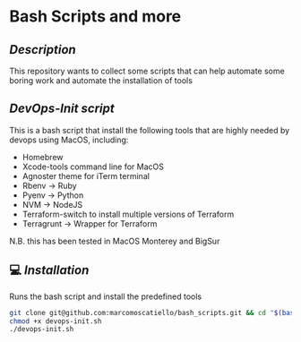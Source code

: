 # Bash Scripts and more

## _Description_
This repository wants to collect some scripts that can help automate some boring work and automate the installation of tools

## _DevOps-Init script_
This is a bash script that install the following tools that are highly needed by devops using MacOS, including:

- Homebrew
- Xcode-tools command line for MacOS
- Agnoster theme for iTerm terminal
- Rbenv -> Ruby
- Pyenv -> Python
- NVM   -> NodeJS  
- Terraform-switch to install multiple versions of Terraform
- Terragrunt -> Wrapper for Terraform


N.B. this has been tested in MacOS Monterey and BigSur

## 💻 _Installation_

Runs the bash script and install the predefined tools
```sh
git clone git@github.com:marcomoscatiello/bash_scripts.git && cd "$(basename "$_" .git)"
chmod +x devops-init.sh
./devops-init.sh
```
